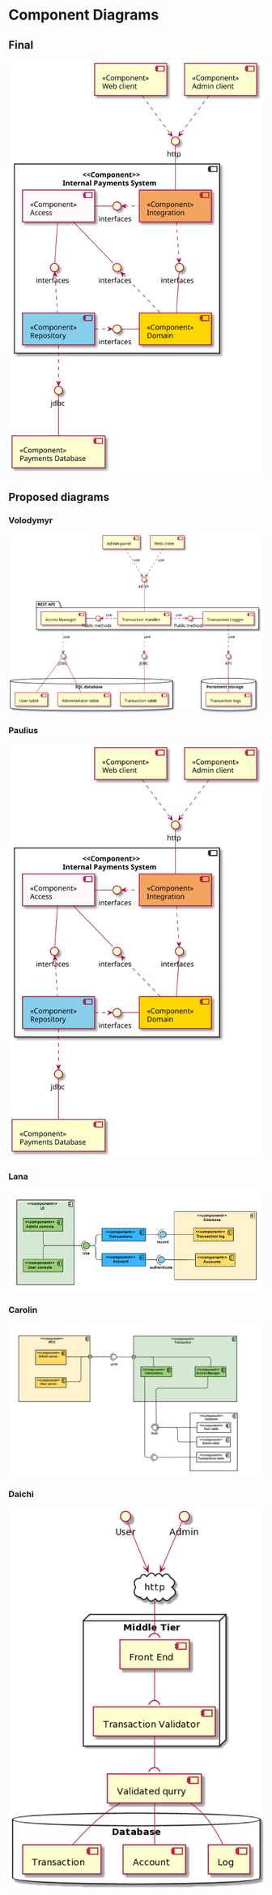 # Component Diagrams

## Final

![](component.svg)

## Proposed diagrams

### Volodymyr

![](component_volodymyr.svg)

### Paulius

![](component_paulius.svg)

### Lana

![](component_lana.png)

### Carolin

![](component_carolin.png)

### Daichi

![](component_daichi.png)

